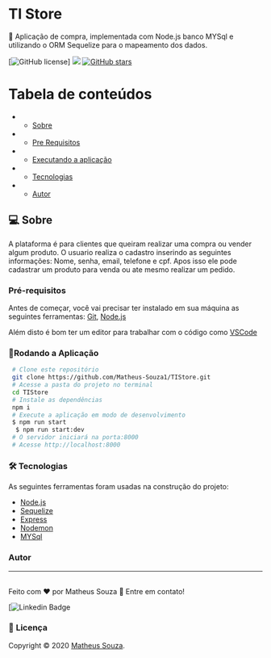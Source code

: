 <h1> TI Store </h1>

🎁 Aplicação de compra, implementada com  Node.js banco MYSql e utilizando o ORM Sequelize para o mapeamento dos dados.

[![GitHub license](https://img.shields.io/github/license/Matheus-Souza1/TIStore)]
![](https://img.shields.io/badge/languege-Portuguese-yellow)
[![GitHub stars](https://img.shields.io/github/stars/Matheus-Souza1/TIStore?color=FFF300&style=social)](https://github.com/Matheus-Souza1/TIStore)


Tabela de conteúdos 
================= 
<!--ts-->
  *  * [Sobre](#Sobre)
  *  * [Pre Requisitos](#pre-requisitos)
 *  * [Executando a aplicação](#rodando)
 * * [Tecnologias](#tecnologias)
 *  * [Autor](#autor)
 <!--te-->
 
 ## :computer: Sobre<a id="sobre"></a>

A plataforma é para clientes que queiram realizar uma compra ou vender algum produto. O usuario realiza o cadastro inserindo as seguintes informações: Nome, senha, email, telefone e cpf. Apos isso ele pode cadastrar um produto para venda ou ate mesmo realizar um pedido.

 
###  Pré-requisitos<a id="pre-requisitos"></a>

Antes de começar, você vai precisar ter instalado em sua máquina as seguintes ferramentas:
 [Git](https://git-scm.com/),
 [Node.js](https://nodejs.org/pt-br/)
 
 Além disto é bom ter um editor para trabalhar com o código como [VSCode](https://code.visualstudio.com/)
 
   ### 🎲Rodando a Aplicação<a id="rodando"></a>
   
````bash 
 # Clone este repositório
 git clone https://github.com/Matheus-Souza1/TIStore.git
 # Acesse a pasta do projeto no terminal
 cd TIStore
 # Instale as dependências
 npm i 
 # Execute a aplicação em modo de desenvolvimento
 $ npm run start 
  $ npm run start:dev
 # O servidor iniciará na porta:8000
 # Acesse http://localhost:8000
 ````


### 🛠 Tecnologias<a id="tecnologias"></a>
 As seguintes ferramentas foram usadas na construção do projeto:
 

 - [Node.js](https://nodejs.org/pt-br/) 
 - [Sequelize](https://sequelize.org/)
 - [Express](https://expressjs.com/pt-br/)
 - [Nodemon](https://nodemon.io)
 - [MYSql](https://www.mysql.com/)


### Autor <a id="autor"> </a>

---

<br />
<span> Feito com ❤️ por Matheus Souza 👋 Entre em contato! </span> 
</a> 

[![Linkedin Badge](https://www.linkedin.com/in/matheus-souza-4a4b19189/)

### :page_facing_up: **Licença**

Copyright © 2020 [Matheus Souza](https://github.com/Matheus-Souza1/TIStore).<br />
